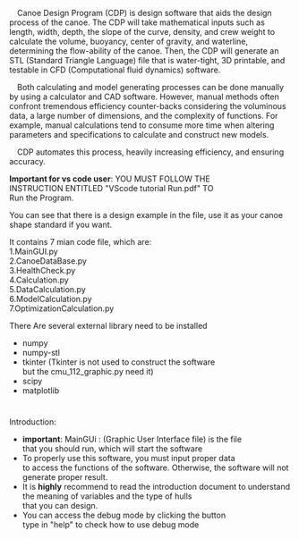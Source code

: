 &emsp;Canoe Design Program (CDP) is design software that aids the design process of the
canoe. The CDP will take mathematical inputs such as length, width, depth, the slope of the
curve, density, and crew weight to calculate the volume, buoyancy, center of gravity, and
waterline, determining the flow-ability of the canoe. Then, the CDP will generate an STL
(Standard Triangle Language) file that is water-tight, 3D printable, and testable in CFD
(Computational fluid dynamics) software.    

&emsp;Both calculating and model generating processes can be done manually by using a
calculator and CAD software. However, manual methods often confront tremendous efficiency
counter-backs considering the voluminous data, a large number of dimensions, and the
complexity of functions. For example, manual calculations tend to consume more time when
altering parameters and specifications to calculate and construct new models.

&emsp;CDP automates this process, heavily increasing efficiency, and ensuring accuracy.

**Important for vs code user**: YOU MUST FOLLOW THE \
INSTRUCTION ENTITLED "VScode tutorial Run.pdf" TO \
Run the Program.

You can see that there is a design example in the file,
use it as your canoe shape standard if you want.

It contains 7 mian code file, which are:\
1.MainGUI.py\
2.CanoeDataBase.py\
3.HealthCheck.py\
4.Calculation.py\
5.DataCalculation.py\
6.ModelCalculation.py\
7.OptimizationCalculation.py


There Are several external library need to be installed
* numpy
* numpy-stl
* tkinter (Tkinter is not used to construct the software\
but the cmu_112_graphic.py need it)
* scipy
* matplotlib

#

Introduction:
* **important**:
MainGUi : (Graphic User Interface file) is the file\
that you should run, which will start the software
* To properly use this software, you must input proper data\
to access the functions of the software. Otherwise, the software
will not generate proper result.
* It is **highly** recommend to read the introduction document to 
understand the meaning of variables and the type of hulls \
that you can design.
* You can access the debug mode by clicking the button\
type in "help" to check how to use debug mode
